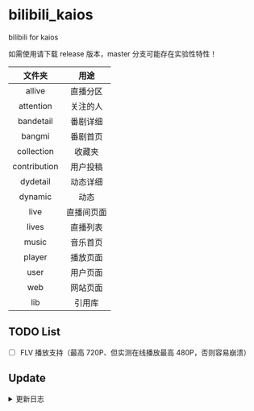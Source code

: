 # bilibili_kaios

bilibili for kaios

如需使用请下载 release 版本，master 分支可能存在实验性特性！

|    文件夹    |    用途    |
| :-: | :--: |
|    allive    |  直播分区  |
|  attention   |  关注的人  |
|  bandetail   |  番剧详细  |
|    bangmi    |  番剧首页  |
|  collection  |   收藏夹   |
| contribution |  用户投稿  |
|   dydetail   |  动态详细  |
|   dynamic    |    动态    |
|     live     | 直播间页面 |
|    lives     |  直播列表  |
|    music     |  音乐首页  |
|    player    |  播放页面  |
|     user     |  用户页面  |
|     web      |  网站页面  |
|     lib      |   引用库   |

## TODO List

- [ ] FLV 播放支持（最高 720P、但实测在线播放最高 480P，否则容易崩溃）

## Update

<details>
<summary>更新日志</summary>

### 1.0
版本：1.0
更新时间：2020-10-3
更新简介：
因为电脑文件丢失，不得不重写软件。更改了配色（从粉色变为蓝色）和原来丑不拉几的UI，增加了可用左右键操作的顶栏。提升了代码的可维护性。
主要功能如下：
1.获取B站电脑端首页视频
2.播放视频和观看弹幕（透明度不可调，弹幕无法关闭）
更新内容：
1.修改了UI
2.由使用<div>存储临时数据改为了用列表存储（我都不知道我是怎么想到用自定义标签的阴间方法的……）
3.提升了网络体验（更换服务器）


### 1.1
版本：1.1
更新时间：2020-10-31
更新简介：
为了让大家快点用上新版本，再加上马上期中考，更新有些仓促，新增的功能比较少。
本次更新添加了“关注”功能，完整的直播观看系统在做了
更新内容： 1.找回了关注功能，能在本地直接使用 UID 添加喜欢的 UP 主（不能和 B 站账号同步！） 2.在“直播”选项卡按“观看”键可以试试正在制作的看直播功能（用来测试的是“KPL 官方赛事直播间”），目前看直播功能如下： 1.如果 UP 主有在直播，可以正常低画质观看直播流（高画质 8110 带不动） 2.全屏观看直播


### 1.2
版本：1.2
更新时间：2021-1-30
更新简介：
这次更新间隔有点长，因为我有严重拖延症（沉迷 Arcara）。这次更新改进了一些细节，填了一些坑。
视频暂停神马的还暂时做不到（能获取到视频的文件位置，但叔叔做了跨域限制，只有 B 站自己的网址能正常访问。转发视频流神马的小带宽吃不消 Σ:3，以后试一下伪装包名）
有反馈说弹幕太多了看不到视频，含泪把弹幕关闭了
更新内容：
1.“首页推荐”选项卡更名“热门” 2.修复了无法正常退出程序的 bug 3.视频播放页面可以查看视频详情了 4.软件启动会自动检查更新，下一次更新可以直接在手机安装了（前提是安装了 Omni SD） 5.在非全屏页面下能看到状态栏了 6.可以观看已关注的 UP 主的直播流（暂时不提供 UP 主是否正在直播的查询）（反正出错你就退出来 Σ;3） 7.关闭了弹幕功能 8.视频播放窗口的音量调节按钮改到了右软键（直播页面仍然是 2 键）


### 1.3
版本：1.3
更新时间：2021-3-14
更新简介：
【应急更新】云服务器到期了，学生机续费次数用完了（哭）。马上之前的版本用不了了，现在用的是我自己搭建的服务器，使用体验会非常差，希望大家可以理解。
这期间应用响应时间多半在 10 秒以上，希望大家能等一下……
可能会有家里人拔电源线的情况，希望大家能够理解……
更新内容： 1.更换了服务器


### 1.4
版本：1.4
更新时间：等亿下
更新简介：



更新内容： 1.能显示关注的 UP 主的完整的视频列表 2.增加了搜索视频的功能 3.能播放分 P 视频的其它分集 4.能手动输入直播间号观看直播视频
1.4 更新补充：
更改接口请求方式，直接请求 b 站官方接口，不再由服务器中转！


### 1.5
版本：1.5
更新人：zixing
更新内容： 1.修改快捷键，播放界面 2 键提高音量，8 键降低音量。 2.可以删除添加或清空关注的主播和直播内容 3.直播更改为通过直播间 id 或者直播的用户进行添加,可以删除添加的直播间 4.注意：本版本更新更改了关注和直播的数据结构，会自动转化旧版的数据！ 5.修复视频评论内容，支持下一页操作 6.修改获取图片时的默认分辨率，使网络加载图片更加顺畅 7.主页视频支持切换三天热点或者七天热点 8.搜索支持下一页操作 9.查看 UP 主视频支持下一页操作


### 1.6
版本：1.6
更新人：zixing
更新内容： 1.现在直播可以加载出直播间信息并且可以查看直播弹幕了(需要手动刷新) 2.切换菜单时记住当前选中的项目。 3.视频可以暂停了（解析了视频直链，不再使用 B 站播放器）


### 1.8
版本 1.8
更新人：michael_eddy 1.现在你可以登录了。 2.登录后的一些操作：关注列表、评论、收藏夹、投稿。 3.支持看直播和发弹幕。 4.支持通过按钮“4”、“6”进行视频“快退”、“快进”。 5.支持番剧、国创、直播列表/分区。 6.番剧可以用 480P 看了，虽然支持 720P 但是实测很容易崩溃


### 1.8.1
版本 1.8.1
更新人：michael_eddy 1.添加视频弹幕，可以在分区-设置中开启或者关闭


### 1.8.2
版本 1.8.2
更新人：michael_eddy 1.添加直播弹幕，可以在分区-设置中开启或者关闭（视频弹幕关闭则直播弹幕也会关闭，但列表中弹幕仍会更新）

### 1.8.3
版本 1.8.3
更新人：michael_eddy 1.修改主界面去掉旧无用代码提高效率 2.增加播放器失败重新播放功能

### 1.8.5
版本 1.8.5
更新时间：2022-9-3
更新人：白羊座的一只狼（TonyLang）
更新内容：紧急修复了视频搜索功能的API调用错误。该错误由B站服务端升级引起。
 
### 1.8.6
版本 1.8.6
更新时间：2023-3-18
更新人：zixing
更新内容：修复了登录不能使用的问题，需要使用手机端哔哩哔哩app扫码登录

### 1.8.7
版本 1.8.7
更新时间：2023-3-18
更新人：zixing
更新内容：紧急修复协议问题

   </details>
  
